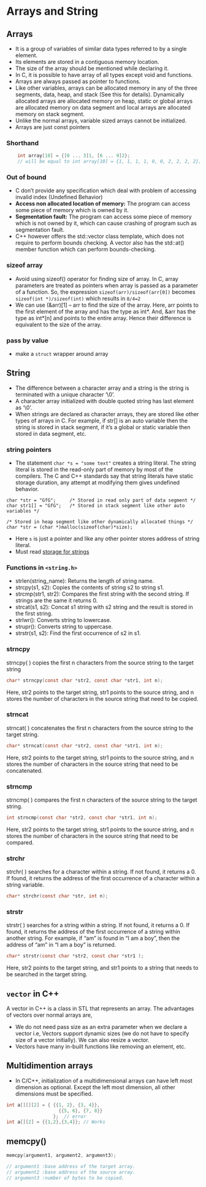 # Arrays and String

## Arrays

- It is a group of variables of similar data types referred to by a single element.
- Its elements are stored in a contiguous memory location.
- The size of the array should be mentioned while declaring it.
- In C, it is possible to have array of all types except void and functions.
- Arrays are always passed as pointer to functions.
- Like other variables, arrays can be allocated memory in any of the three segments, data, heap, and stack (See this for details). Dynamically allocated arrays are allocated memory on heap, static or global arrays are allocated memory on data segment and local arrays are allocated memory on stack segment.
- Unlike the normal arrays, variable sized arrays cannot be initialized. 
- Arrays are just const pointers

### Shorthand
``` c
    int array[10] = {[0 ... 3]1, [6 ... 9]2}; 
    // will be equal to int array[10] = {1, 1, 1, 1, 0, 0, 2, 2, 2, 2};
```

### Out of bound
- C don’t provide any specification which deal with problem of accessing invalid index (Undefined Behavior)
- **Access non allocated location of memory:** The program can access some piece of memory which is owned by it.
- **Segmentation fault:** The program can access some piece of memory which is not owned by it, which can cause crashing of program such as segmentation fault.
- C++ however offers the std::vector class template, which does not require to perform bounds checking. A vector also has the std::at() member function which can perform bounds-checking.

### sizeof array
- Avoid using sizeof() operator for finding size of array. In C, array parameters are treated as pointers when array is passed as a parameter of a function. So, the expression `sizeof(arr)/sizeof(arr[0])` becomes `sizeof(int *)/sizeof(int)` which results in `8/4=2`
- We can use (&arr)[1] – arr to find the size of the array. Here, arr points to the first element of the array and has the type as int*. And, &arr has the type as int*[n] and points to the entire array. Hence their difference is equivalent to the size of the array.

### pass by value
- make a `struct` wrapper around array

## String

- The difference between a character array and a string is the string is terminated with a unique character ‘\0’.
- A character array initialized with double quoted string has last element as ‘\0’.
- When strings are declared as character arrays, they are stored like other types of arrays in C. For example, if str[] is an auto variable then the string is stored in stack segment, if it’s a global or static variable then stored in data segment, etc.

### string pointers
- The statement `char *s = "some text"` creates a string literal. The string literal is stored in the read-only part of memory by most of the compilers. The C and C++ standards say that string literals have static storage duration, any attempt at modifying them gives undefined behavior. 
```
char *str = "GfG";     /* Stored in read only part of data segment */
char str1[] = "GfG";   /* Stored in stack segment like other auto variables */

/* Stored in heap segment like other dynamically allocated things */
char *str = (char *)malloc(sizeof(char)*size);    
```

- Here `s` is just a pointer and like any other pointer stores address of string literal. 
- Must read [storage for strings](https://www.geeksforgeeks.org/storage-for-strings-in-c/)


### Functions in `<string.h>`

- strlen(string_name):	Returns the length of string name.
- strcpy(s1, s2):	Copies the contents of string s2 to string s1.
- strcmp(str1, str2):	Compares the first string with the second string. If strings are the same it returns 0.
- strcat(s1, s2):	Concat s1 string with s2 string and the result is stored in the first string.
- strlwr():	Converts string to lowercase.
- strupr():	Converts string to uppercase.
- strstr(s1, s2):	Find the first occurrence of s2 in s1.

### strncpy
strncpy( ) copies the first n characters from the source string to the target string
``` c
char* strncpy(const char *str2, const char *str1, int n);
```
Here, str2 points to the target string, str1 points to the source string, and n stores the number of characters in the source string that need to be copied.

### strncat
strncat( ) concatenates the first n characters from the source string to the target string.
``` c
char* strncat(const char *str2, const char *str1, int n);
```
Here, str2 points to the target string, str1 points to the source string, and n stores the number of characters in the source string that need to be concatenated.

### strncmp
strncmp( ) compares the first n characters of the source string to the target string.
``` c
int strncmp(const char *str2, const char *str1, int n);
```
Here, str2 points to the target string, str1 points to the source string, and n stores the number of characters in the source string that need to be compared.

### strchr
strchr( ) searches for a character within a string. If not found, it returns a 0. If found, it returns the address of the first occurrence of a character within a string variable.
``` c
char* strchr(const char *str, int n);
```

### strstr
strstr( ) searches for a string within a string. If not found, it returns a 0. If found, it returns the address of the first occurrence of a string within another string. For example, if “am” is found in “I am a boy”, then the address of “am” in “I am a boy” is returned.
``` c
char* strstr(const char *str2, const char *str1 );
```
Here, str2 points to the target string, and str1 points to a string that needs to be searched in the target string.


## `vector` in C++
A vector in C++ is a class in STL that represents an array. The advantages of vectors over normal arrays are, 

- We do not need pass size as an extra parameter when we declare a vector i.e, Vectors support dynamic sizes (we do not have to specify size of a vector initially). We can also resize a vector.
- Vectors have many in-built functions like removing an element, etc.

## Multidimention arrays

- In C/C++, initialization of a multidimensional arrays can have left most dimension as optional. Except the left most dimension, all other dimensions must be specified. 
``` c
int a[][][2] = { {{1, 2}, {3, 4}}, 
                   {{5, 6}, {7, 8}}
                 };  // error
int a[][2] = {{1,2},{3,4}}; // Works
```

## memcpy()

``` c
memcpy(argument1, argument2, argument3);

// argument1 :base address of the target array.
// argument2 :base address of the source array.
// argument3 :number of bytes to be copied.
```

